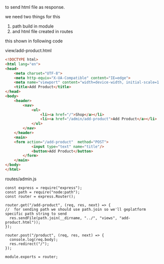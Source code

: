 
to send html file as response.

we need two things for this 
1. path build in module
2. and html file created in routes


this shown in following code


view/add-product.html
```html
<!DOCTYPE html>
<html lang="en">
<head>
    <meta charset="UTF-8">
    <meta http-equiv="X-UA-Compatible" content="IE=edge">
    <meta name="viewport" content="width=device-width, initial-scale=1.0">
    <title>Add Product</title>
</head>
<body>
    <header>
        <nav>
            <ul>
                <li><a href="/">Shop</a></li>
                <li><a href="/admin/add-product">Add Product</a></li>
            </ul>
        </nav>
    </header>
    <main>        
    <form action="/add-product"  method="POST">
            <input type="text" name="title"/>
            <button>Add Product</button>    
        </form>
    </main>
</body>
</html>
```

routes/admin.js
```node
const express = require("express");
const path = require("node:path");
const router = express.Router();
  
router.get("/add-product", (req, res, next) => {
//  for sending path we should use path.join so we'll geplatform specific path string to send
  res.sendFile(path.join(__dirname, "../", "views", "add-product.html"));
});
  
router.post("/product", (req, res, next) => {
  console.log(req.body);
  res.redirect("/");
});

module.exports = router;
```